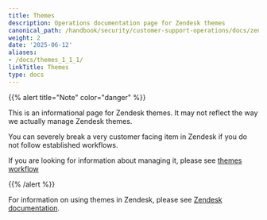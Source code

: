 ```yaml
---
title: Themes
description: Operations documentation page for Zendesk themes
canonical_path: /handbook/security/customer-support-operations/docs/zendesk/themes
weight: 2
date: '2025-06-12'
aliases:
- /docs/themes_1_1_1/
linkTitle: Themes
type: docs
---
```


{{% alert title="Note" color="danger" %}}

This is an informational page for Zendesk themes. It may not reflect the way we actually manage Zendesk themes.

You can severely break a very customer facing item in Zendesk if you do not follow established workflows.

If you are looking for information about managing it, please see [themes workflow](../../workflows/zendesk/themes)

{{% /alert %}}

For information on using themes in Zendesk, please see [Zendesk documentation](https://support.zendesk.com/hc/en-us/sections/4405298906266-Using-themes-and-customizing-your-Help-Center).

